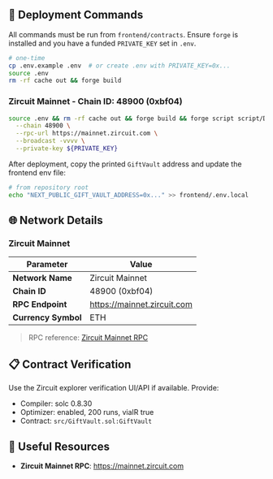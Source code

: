 
## 🚀 Deployment Commands

All commands must be run from `frontend/contracts`. Ensure `forge` is installed and you have a funded `PRIVATE_KEY` set in `.env`.

```bash
# one-time
cp .env.example .env  # or create .env with PRIVATE_KEY=0x...
source .env
rm -rf cache out && forge build
```

### Zircuit Mainnet - Chain ID: 48900 (0xbf04)
```bash
source .env && rm -rf cache out && forge build && forge script script/DeployGiftVault.s.sol:DeployGiftVault \
  --chain 48900 \
  --rpc-url https://mainnet.zircuit.com \
  --broadcast -vvvv \
  --private-key ${PRIVATE_KEY}
```

After deployment, copy the printed `GiftVault` address and update the frontend env file:

```bash
# from repository root
echo "NEXT_PUBLIC_GIFT_VAULT_ADDRESS=0x..." >> frontend/.env.local
```

## 🌐 Network Details

### Zircuit Mainnet
| Parameter | Value |
|-----------|-------|
| **Network Name** | Zircuit Mainnet |
| **Chain ID** | 48900 (0xbf04) |
| **RPC Endpoint** | https://mainnet.zircuit.com |
| **Currency Symbol** | ETH |

> RPC reference: [Zircuit Mainnet RPC](https://mainnet.zircuit.com)

## 📋 Contract Verification

Use the Zircuit explorer verification UI/API if available. Provide:
- Compiler: solc 0.8.30
- Optimizer: enabled, 200 runs, viaIR true
- Contract: `src/GiftVault.sol:GiftVault`

## 🔗 Useful Resources

- **Zircuit Mainnet RPC**: https://mainnet.zircuit.com
